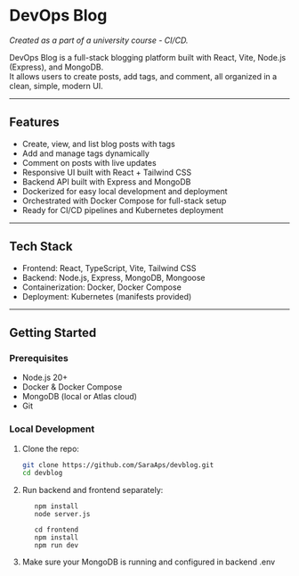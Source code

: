# DevOps Blog
*Created as a part of a university course - CI/CD.*

DevOps Blog is a full-stack blogging platform built with React, Vite, Node.js (Express), and MongoDB.  
It allows users to create posts, add tags, and comment, all organized in a clean, simple, modern UI.  

---

## Features

- Create, view, and list blog posts with tags  
- Add and manage tags dynamically  
- Comment on posts with live updates  
- Responsive UI built with React + Tailwind CSS  
- Backend API built with Express and MongoDB  
- Dockerized for easy local development and deployment  
- Orchestrated with Docker Compose for full-stack setup  
- Ready for CI/CD pipelines and Kubernetes deployment  

---

## Tech Stack

- Frontend: React, TypeScript, Vite, Tailwind CSS  
- Backend: Node.js, Express, MongoDB, Mongoose  
- Containerization: Docker, Docker Compose  
- Deployment: Kubernetes (manifests provided)  

---

## Getting Started

### Prerequisites

- Node.js 20+  
- Docker & Docker Compose  
- MongoDB (local or Atlas cloud)  
- Git  

### Local Development

1. Clone the repo:  
   ```bash
   git clone https://github.com/SaraAps/devblog.git
   cd devblog
2. Run backend and frontend separately:
   ```cd backend
      npm install
      node server.js

      cd frontend
      npm install
      npm run dev
3. Make sure your MongoDB is running and configured in backend .env
